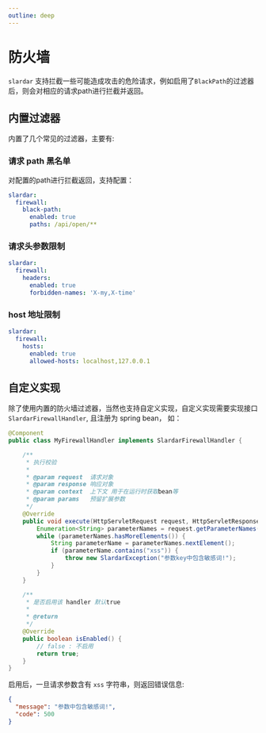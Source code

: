 ```yaml
---
outline: deep
---
```


# 防火墙

`slardar` 支持拦截一些可能造成攻击的危险请求，例如启用了`BlackPath`的过滤器后，则会对相应的请求path进行拦截并返回。

## 内置过滤器
内置了几个常见的过滤器，主要有:

### 请求 path 黑名单

对配置的path进行拦截返回，支持配置：

```yaml
slardar:
  firewall:
    black-path:
      enabled: true
      paths: /api/open/**
```

### 请求头参数限制

```yaml
slardar:
  firewall:
    headers:
      enabled: true
      forbidden-names: 'X-my,X-time'
```

### host 地址限制

```yaml
slardar:
  firewall:
    hosts:
      enabled: true
      allowed-hosts: localhost,127.0.0.1
```

## 自定义实现

除了使用内置的防火墙过滤器，当然也支持自定义实现，自定义实现需要实现接口 `SlardarFirewallHandler`, 且注册为  spring bean， 如：

```java
@Component
public class MyFirewallHandler implements SlardarFirewallHandler {

    /**
     * 执行校验
     *
     * @param request  请求对象
     * @param response 响应对象
     * @param context  上下文 用于在运行时获取bean等
     * @param params   预留扩展参数
     */
    @Override
    public void execute(HttpServletRequest request, HttpServletResponse response, SlardarContext context, Object params) throws SlardarException {
        Enumeration<String> parameterNames = request.getParameterNames();
        while (parameterNames.hasMoreElements()) {
            String parameterName = parameterNames.nextElement();
            if (parameterName.contains("xss")) {
                throw new SlardarException("参数key中包含敏感词!");
            }
        }
    }

    /**
     * 是否启用该 handler 默认true
     *
     * @return
     */
    @Override
    public boolean isEnabled() {
        // false : 不启用
        return true;
    }
}
```

启用后，一旦请求参数含有 `xss` 字符串，则返回错误信息:

```json
{
  "message": "参数中包含敏感词!",
  "code": 500
}
```
